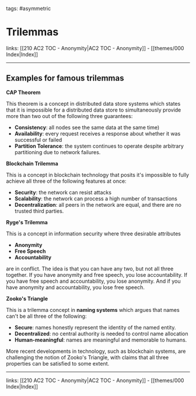 tags: #asymmetric

# Trilemmas

links:  [[210 AC2 TOC - Anonymity|AC2 TOC - Anonymity]] - [[themes/000 Index|Index]]

---

## Examples for famous trilemmas

**CAP Theorem**

This theorem is a concept in distributed data store systems which states that it is impossible for a distributed data store to simultaneously provide more than two out of the following three guarantees:

- **Consistency**: all nodes see the same data at the same time)
- **Availability**: every request receives a response about whether it was successful or failed
- **Partition Tolerance**: the system continues to operate despite arbitrary partitioning due to network failures.

**Blockchain Trilemma**

This is a concept in blockchain technology that posits it's impossible to fully achieve all three of the following features at once: 

- **Security**: the network can resist attacks
- **Scalability**: the network can process a high number of transactions
- **Decentralization**: all peers in the network are equal, and there are no trusted third parties.

**Ryge's Trilemma**

This is a concept in information security where three desirable attributes

- **Anonymity**
- **Free Speech**
- **Accountability** 

are in conflict. The idea is that you can have any two, but not all three together. If you have anonymity and free speech, you lose accountability. If you have free speech and accountability, you lose anonymity. And if you have anonymity and accountability, you lose free speech.

**Zooko's Triangle**

This is a trilemma concept in **naming systems** which argues that names can't be all three of the following: 

- **Secure**: names honestly represent the identity of the named entity.
- **Decentralized**: no central authority is needed to control name allocation
- **Human-meaningful**: names are meaningful and memorable to humans.

More recent developments in technology, such as blockchain systems, are challenging the notion of Zooko's Triangle, with claims that all three properties can be satisfied to some extent.

---
links:  [[210 AC2 TOC - Anonymity|AC2 TOC - Anonymity]] - [[themes/000 Index|Index]]